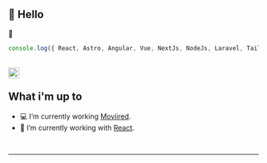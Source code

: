 ## 👋 Hello

💖
```javascript
console.log({ React, Astro, Angular, Vue, NextJs, NodeJs, Laravel, TailwindCss })
```
<br/>
<a href="https://www.linkedin.com/in/brandol-jes%C3%BAs-vargas-44294b135/">
<img align="left" alt="Brandol Jesus LinkedIn" width="22px" src="https://icongr.am/fontawesome/linkedin.svg?size=128&color=0A66C2" />
</a>

<br/> 

## What i'm up to

- 💻 I’m currently working [Moviired](https://www.moviired.co/).
- 🚀 I’m currently working with [React](https://reactjs.org).

<br />

---

